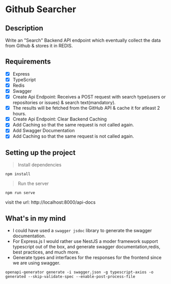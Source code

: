 # Github Searcher

## Description
Write an "Search" Backend API endpoint which eventually collect the data from Github & stores it in REDIS.

## Requirements
- [x] Express
- [x] TypeScript
- [x] Redis
- [x] Swagger
- [x] Create Api Endpoint: Receives a POST request with search type(users or repositories or issues) & search text(mandatory).
- [x] The results will be fetched from the GitHub API & cache it for atleast 2 hours.
- [x] Create Api Endpoint: Clear Backend Caching
- [x] Add Caching so that the same request is not called again.
- [x] Add Swagger Documentation
- [x] Add Caching so that the same request is not called again.

## Setting up the project

> Install dependencies
```
npm install
```
> Run the server
```
npm run serve
```
visit the url: http://localhost:8000/api-docs


## What's in my mind
- I could have used a `swagger jsdoc` library to generate the swagger documentation.
- For Express.js I would rather use NestJS a moder framework support typescript out of the box, and generate swagger documentation,redis, best practices, and much more.
- Generate types and interfaces for the responses for the frontend since we are using swagger.
```shell
openapi-generator generate -i swagger.json -g typescript-axios -o generated --skip-validate-spec --enable-post-process-file
```